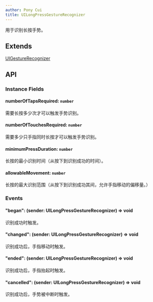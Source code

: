 ```yaml
---
author: Pony Cui
title: UILongPressGestureRecognizer
---
```


用于识别长按手势。

## Extends

[UIGestureRecognizer](./api-uikit-uigesturerecognizer.md)

## API

### Instance Fields

#### numberOfTapsRequired: `number`
需要长按多少次才可以触发手势识别。

#### numberOfTouchesRequired: `number`
需要多少只手指同时长按才可以触发手势识别。

#### minimumPressDuration: `number`
长按的最小识别时间（从按下到识别成功的时间）。

#### allowableMovement: `number`
长按的最大识别范围（从按下到识别成功其间，允许手指移动的偏移量。）

### Events

#### "began": (sender: UILongPressGestureRecognizer) => void
识别成功时触发。

#### "changed": (sender: UILongPressGestureRecognizer) => void
识别成功后，手指移动时触发。

#### "ended": (sender: UILongPressGestureRecognizer) => void
识别成功后，手指抬起时触发。

#### "cancelled": (sender: UILongPressGestureRecognizer) => void
识别成功后，手势被中断时触发。
